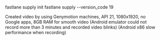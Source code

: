 fastlane supply init
fastlane supply --version_code 19

Created video by using Genymotion machines, API 21, 1080x1920, no Google apps, 8GB RAM for smooth video
(Android emulator could not record more than 3 minutes and recorded video blinks)
(Android x86 slow performance when recording)